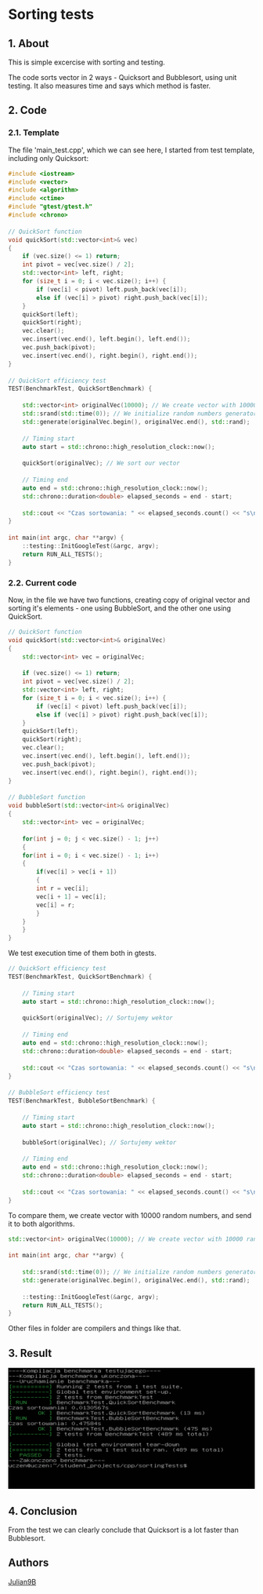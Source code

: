 # Sorting tests

## 1. About
This is simple excercise with sorting and testing. 
 
The code sorts vector in 2 ways - Quicksort and Bubblesort, using unit testing. It also measures time and says which method is faster.

## 2. Code

### 2.1. Template

The file 'main_test.cpp', which we can see here, I started from test template, including only Quicksort:
```cpp
#include <iostream>
#include <vector>
#include <algorithm>
#include <ctime>
#include "gtest/gtest.h"
#include <chrono>

// QuickSort function
void quickSort(std::vector<int>& vec)
{
    if (vec.size() <= 1) return;
    int pivot = vec[vec.size() / 2];
    std::vector<int> left, right;
    for (size_t i = 0; i < vec.size(); i++) {
        if (vec[i] < pivot) left.push_back(vec[i]);
        else if (vec[i] > pivot) right.push_back(vec[i]);
    }
    quickSort(left);
    quickSort(right);
    vec.clear();
    vec.insert(vec.end(), left.begin(), left.end());
    vec.push_back(pivot);
    vec.insert(vec.end(), right.begin(), right.end());
}

// QuickSort efficiency test
TEST(BenchmarkTest, QuickSortBenchmark) {

    std::vector<int> originalVec(10000); // We create vector with 10000 random numbers
    std::srand(std::time(0)); // We initialize random numbers generator
    std::generate(originalVec.begin(), originalVec.end(), std::rand);
    
    // Timing start
    auto start = std::chrono::high_resolution_clock::now();

    quickSort(originalVec); // We sort our vector

    // Timing end
    auto end = std::chrono::high_resolution_clock::now();
    std::chrono::duration<double> elapsed_seconds = end - start;

    std::cout << "Czas sortowania: " << elapsed_seconds.count() << "s\n";
}

int main(int argc, char **argv) {
    ::testing::InitGoogleTest(&argc, argv);
    return RUN_ALL_TESTS();
}
```

### 2.2. Current code

Now, in the file we have two functions, creating copy of original vector and sorting it's elements - one using BubbleSort, and the other one using QuickSort.

```cpp
// QuickSort function
void quickSort(std::vector<int>& originalVec)
{
    std::vector<int> vec = originalVec;

    if (vec.size() <= 1) return;
    int pivot = vec[vec.size() / 2];
    std::vector<int> left, right;
    for (size_t i = 0; i < vec.size(); i++) {
        if (vec[i] < pivot) left.push_back(vec[i]);
        else if (vec[i] > pivot) right.push_back(vec[i]);
    }
    quickSort(left);
    quickSort(right);
    vec.clear();
    vec.insert(vec.end(), left.begin(), left.end());
    vec.push_back(pivot);
    vec.insert(vec.end(), right.begin(), right.end());
}

// BubbleSort function
void bubbleSort(std::vector<int>& originalVec)
{
    std::vector<int> vec = originalVec;

    for(int j = 0; j < vec.size() - 1; j++)
    {
	for(int i = 0; i < vec.size() - 1; i++)
	{
	    if(vec[i] > vec[i + 1])
	    {
		int r = vec[i];
		vec[i + 1] = vec[i];
		vec[i] = r;
	    }
	}
    }
}
```

We test execution time of them both in gtests.

```cpp
// QuickSort efficiency test
TEST(BenchmarkTest, QuickSortBenchmark) {

    // Timing start
    auto start = std::chrono::high_resolution_clock::now();

    quickSort(originalVec); // Sortujemy wektor

    // Timing end
    auto end = std::chrono::high_resolution_clock::now();
    std::chrono::duration<double> elapsed_seconds = end - start;

    std::cout << "Czas sortowania: " << elapsed_seconds.count() << "s\n";
}

// BubbleSort efficiency test
TEST(BenchmarkTest, BubbleSortBenchmark) {

    // Timing start
    auto start = std::chrono::high_resolution_clock::now();

    bubbleSort(originalVec); // Sortujemy wektor

    // Timing end
    auto end = std::chrono::high_resolution_clock::now();
    std::chrono::duration<double> elapsed_seconds = end - start;

    std::cout << "Czas sortowania: " << elapsed_seconds.count() << "s\n";
}
```

To compare them, we create vector with 10000 random numbers, and send it to both algorithms.

```cpp
std::vector<int> originalVec(10000); // We create vector with 10000 random numbers

int main(int argc, char **argv) {

    std::srand(std::time(0)); // We initialize random numbers generator
    std::generate(originalVec.begin(), originalVec.end(), std::rand);

    ::testing::InitGoogleTest(&argc, argv);
    return RUN_ALL_TESTS();
}
```

Other files in folder are compilers and things like that.

## 3. Result

![Result in console](../../images/TestResult.PNG)

## 4. Conclusion

From the test we can clearly conclude that Quicksort is a lot faster than Bubblesort.

## Authors
[Julian9B](https://github.com/Julian9B)
